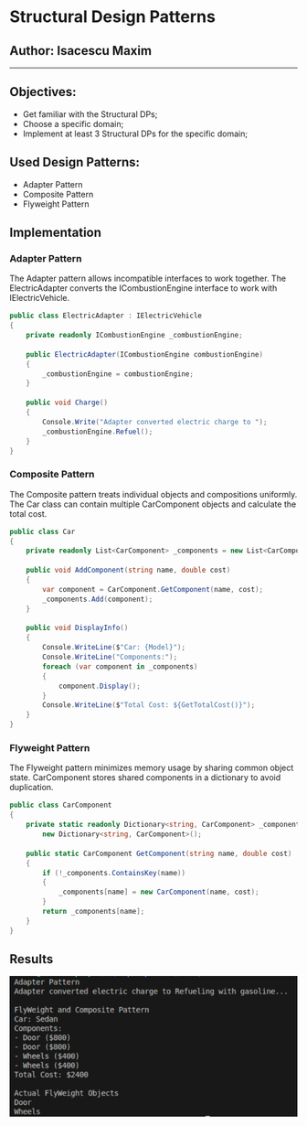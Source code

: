 # Structural Design Patterns
## Author: Isacescu Maxim

---

## Objectives:
- Get familiar with the Structural DPs;
- Choose a specific domain;
- Implement at least 3 Structural DPs for the specific domain;

## Used Design Patterns:
- Adapter Pattern
- Composite Pattern
- Flyweight Pattern

## Implementation

### Adapter Pattern
The Adapter pattern allows incompatible interfaces to work together. The ElectricAdapter converts the ICombustionEngine interface to work with IElectricVehicle.

```csharp
public class ElectricAdapter : IElectricVehicle
{
    private readonly ICombustionEngine _combustionEngine;

    public ElectricAdapter(ICombustionEngine combustionEngine)
    {
        _combustionEngine = combustionEngine;
    }

    public void Charge()
    {
        Console.Write("Adapter converted electric charge to ");
        _combustionEngine.Refuel();
    }
}
```

### Composite Pattern
The Composite pattern treats individual objects and compositions uniformly. The Car class can contain multiple CarComponent objects and calculate the total cost.

```csharp
public class Car
{
    private readonly List<CarComponent> _components = new List<CarComponent>();
    
    public void AddComponent(string name, double cost)
    {
        var component = CarComponent.GetComponent(name, cost);
        _components.Add(component);
    }

    public void DisplayInfo()
    {
        Console.WriteLine($"Car: {Model}");
        Console.WriteLine("Components:");
        foreach (var component in _components)
        {
            component.Display();
        }
        Console.WriteLine($"Total Cost: ${GetTotalCost()}");
    }
}
```

### Flyweight Pattern
The Flyweight pattern minimizes memory usage by sharing common object state. CarComponent stores shared components in a dictionary to avoid duplication.

```csharp
public class CarComponent
{
    private static readonly Dictionary<string, CarComponent> _components = 
        new Dictionary<string, CarComponent>();

    public static CarComponent GetComponent(string name, double cost)
    {
        if (!_components.ContainsKey(name))
        {
            _components[name] = new CarComponent(name, cost);
        }
        return _components[name];
    }
}
```

## Results
<img src="img/result.png" />
